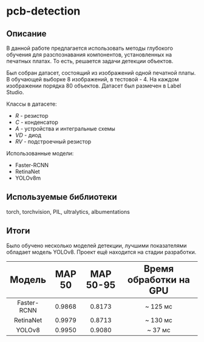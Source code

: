 # pcb-detection

## Описание
В данной работе предлагается использовать методы глубокого обучения для разспознавания компонентов, установленных на печатных платах. То есть, решается задачи детекции объектов.

Был собран датасет, состоящий из изображений одной печатной платы. В обучающей выборке 8 изображений, в тестовой - 4. На каждом изображении порядка 80 объектов. Датасет был размечен в Label Studio.

Классы в датасете:


* *R* - резистор
* *C* - конденсатор
* *A* - устройства и интегральные схемы
* *VD* - диод
* *RV* - подстроечный резистор

Использованные модели:
- Faster-RCNN
- RetinaNet
- YOLOv8m

## Используемые библиотеки
torch, torchvision, PIL, ultralytics, albumentations

## Итоги
Было обучено несколько моделей детекции, лучшими показателями обладает модель YOLOv8. Проект ещё находится на стадии разработки.

| <font size='5'>Модель</font> |  <font size='5'>MAP 50 | <font size='5'> MAP 50-95 |  <font size='5'>Время обработки на GPU|
|:--------:|:--------:|:--------:|:--------:|
|  <font size='3'>Faster-RCNN    | <font size='3'> 0.9868 | <font size='3'> 0.8173   |  <font size='3'>~ 125 мс  |
|   <font size='3'> RetinaNet    | <font size='3'>0.9979   |<font size='3'> 0.8713   |<font size='3'> ~ 130 мс  |
|   <font size='3'> YOLOv8    | <font size='3'>0.9950   |<font size='3'> 0.9080   |<font size='3'> ~ 37 мс  |


